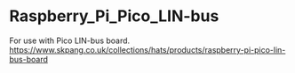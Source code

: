 # Raspberry_Pi_Pico_LIN-bus
 
For use with Pico LIN-bus board.
https://www.skpang.co.uk/collections/hats/products/raspberry-pi-pico-lin-bus-board

